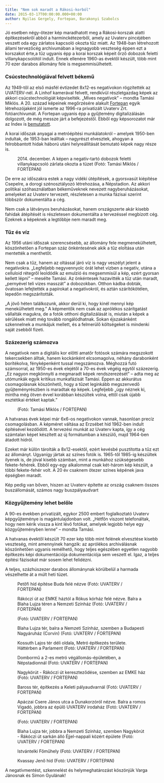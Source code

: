 ```yaml
---
title: "Nem sok maradt a Rákosi-korból"
date: 2015-03-17T00:00:00.000+00:00
author: Nyilas Gergely, Fortepan, Barakonyi Szabolcs
---
```


Jó esetben négy-ötezer kép maradhatott meg a Rákosi-korszak alatti építkezésekről abból a harminckétezerből, amely az Uvaterv pincéjében veszett oda egy zárlatos kapcsoló okozta tűz miatt. Az 1948-ban létrehozott állami tervezőcég archívumában a legnagyobb veszteség éppen ezt a korszakot érte,a tűz ugyanis épp a korai korszak képeit őrző dobozok feletti villanykapcsolótól indult. Ennek ellenére 1960-as évektől készült, több mint 70 ezer darabos állomány fele is megsemmisülhetett.

### Csúcstechnológiával felvett békemű

Az 1949-től az első másfél évtizedet 8x12-es negatívokon rögzítették az UVATERV-nél. A Linhof kamerával felvett, rendkívül részletgazdag képek az akkori csúcstechnológiát képviselték. „Míves negatívok” – mondta Tamási Miklós. A 20. század képeinek megőrzésére alakult [Fortepan](http://www.fortepan.hu/) egyik létrehozójaként jól ismerte az 1996-ra privatizált Uvaterv Zrt. fotóarchívumát. A Fortepan ugyanis épp a gyűjtemény digitalizálásán dolgozott, de még messze járt a befejezéstől. Ebből egy képsorozatot már az Index is [bemutatott](http://index.hu/nagykep/2015/02/22/kivezeto_utak/).

A korai időszak anyagai a metróépítési munkálatokról – amelyek 1950-ben indultak, de 1953-ban leálltak – nagyrészt elvesztek, ahogyan a felrobbantott hidak háború utáni helyreállítását bemutató képek nagy része is.

<figure>
<img src="/images/7963794_d155fd538d623f869417c45a5496070e_wm.jpg" alt="" />
<figcaption>2014. december. A képen a negatív-tartó dobozok feletti villanykapcsoló zárlata okozta a tüzet (Fotó: Tamási Miklós / FORTEPAN)</figcaption>
</figure>

De erre az időszakra estek a nagy vidéki útépítések, a gyorsvasút kiépítése Csepelre, a dorogi szénosztályozó létrehozása, a Népstadion. Az akkori politikai szóhasználatban békeműveknek nevezett nagyberuházásokat, amelyeket az Uvaterv tervezett, részletesen a munka fázisai szerint többször dokumentálta a cég.

Nem csak a látványos beruházásokat, hanem országszerte akár kisebb fahidak átépítését is részletesen dokumentálta a tervezéssel megbízott cég. Ezeknek a képeknek a legtöbbje nem maradt meg.

### Tűz és víz

Az 1956 utáni időszak szerencsésebb, az állomány fele megmenekülhetett, köszönhetően a Fortepan száz önkéntesének akik a tűz eloltása után mentették a menthetőt.

Nem csak a tűz, hanem az oltással járó víz is nagy veszélyt jelent a negatívokra. „Legfeljebb negyvennyolc órát lehet vízben a negatív, utána a celluloid rétegről leoldódik az emulzió és megsemmisül a kép, ezért gyorsan kellett lépni” – mesélte Tamási. Az önkéntesek hazavitték a tűz után maradt, „pernyével teli vizes masszát” a dobozokban. Otthon kádba dobták, óvatosan lefejtették a papírokat a negatívokról, és aztán szárítókötélen, lepedőn megszárították.

„A jövő héten találkozunk, akkor derül ki, hogy kinél mennyi kép menekülhetett meg.” A képmentők nem csak az aprólékos szárítgatást vállalták magukra, de a fotók otthoni digitalizálását is, miután a képek a sérülések miatt még tovább rongálódhatnak. Sokan éjszakánként szkennelnek a munkájuk mellett, és a felmerülő költségeket is mindenki saját zsebből fizeti.

### Százezerig számozva

A negatívok nem a digitális kor előtti amatőr fotósok számára megszokott tekercsekben álltak, hanem kockánként elcsomagolva, néhány darabonként borítékolva, fényképenként tussal megszámozva. Méghozzá futó számsorral, az 1950-es évek elejétől a 70-es évek végéig egytől százezerig. „Ez nagyon megkönnyíti a megmaradt képek rendszerezését” – adta meg az utómunkák egyik kritikus munkafázisát Tamási. Éppen az akkurátus csomagolásnak köszönhető, hogy a tűzet leginkább megszenvedő gyűjteményrészben is maradtak ép képek. Legfeljebb „úgy néznek ki, mintha még ötven évvel korábban készültek volna, ettől csak újabb esztétikai értéket kaptak.”

<figure>
<img src="/images/7963790_34454b4f0ae5a97263442aac89c133a9_wm.jpg" alt="" />
<figcaption>(Fotó: Tamási Miklós / FORTEPAN)</figcaption>
</figure>

A hatvanas évek képei már 6x6-os negatívokon vannak, hasonlóan precíz csomagolásban. A képméret váltása az Erzsébet híd 1962-ben indult építésével kezdődött. A tervezési munkát az Uvaterv kapta, így a cég számtalan képet készített az új formátumban a készülő, majd 1964-ben átadott hídról.

Ezeket már külön tárolták a 8x12-esektől, ezért kevésbé pusztította a tűz ezt az állományt. Ugyanígy jártak az színes fotók is. 1965-től 1985-ig készültek ilyenek is, de jóval kisebb számban, mint a munkához szükségesebb fekete-fehérek. Ebből egy-egy alkalommal csak két-három kép készült, a többi fekete-fehér volt. A 20 év csaknem ötezer színes képének java épségben maradt.

Kép pedig van bőven, hiszen az Uvaterv építette az ország csaknem összes buszállomását, számos nagy buszpályaudvart

### Közgyűjtemény lehet belőle

A 90-es években privatizált, egykor 2500 embert foglalkoztató Uvaterv képgyűjteménye is magántulajdonban volt. „Hétfőn viszont telefonáltak, hogy nem kérik vissza a kint lévő fotókat, amelyek legjobb helye egy közgyűjteményben lenne” – mondta Tamási.

A hatvanas évektől készült 70 ezer kép több mint felének elvesztése kisebb veszteség, mint amennyinek hangzik: az aprólékos archiválásnak köszönhetően ugyanis remélhető, hogy teljes egészében egyetlen nagyobb építkezés képi dokumentációja dokumentációja sem veszett el. Igaz, a teljes építési fázisokat már sosem lehet felidézni.

A teljes, százhúszezer darabos állománynak körülbelül a harmada vészelhette át a múlt heti tüzet.

<figure>
<img src="/images/7968570_caa0fd91b5839e353092ed4be44dd3f7_wm.jpg" alt="" />
<figcaption>Petőfi híd építése Buda felé nézve (Fotó: UVATERV / FORTEPAN)</figcaption>
</figure>

<figure>
<img src="/images/7963788_0826810b0296fbb60777ca93fa487ad6_wm.jpg" alt="" />
<figcaption>Rákóczi út az EMKE háztól a Rókus kórház felé nézve. Balra a Blaha Lujza téren a Nemzeti Színház (Fotó: UVATERV / FORTEPAN)</figcaption>
</figure>

<figure>
<img src="/images/7963784_dc4c1d2f8a07e0c55bbaf37e42b3037c_wm.jpg" alt="" />
<figcaption>(Fotó: UVATERV / FORTEPAN)</figcaption>
</figure>

<figure>
<img src="/images/7963786_2b39c7f6e8dfdcd1271df9e63e47f04c_wm.jpg" alt="" />
<figcaption>Blaha Lujza tér, balra a Nemzeti Színház, szemben a Budapesti Nagyáruház (Corvin) (Fotó: UVATERV / FORTEPAN)</figcaption>
</figure>

<figure>
<img src="/images/7963776_d0996693792a93bbc3999d66e5d43ff4_wm.jpg" alt="" />
<figcaption>Kossuth Lajos tér déli oldala, Metró építkezés területe. Háttérben a Parlament (Fotó: UVATERV / FORTEPAN)</figcaption>
</figure>

<figure>
<img src="/images/7963780_b65d145e40cae35a36f7dd58997b1297_wm.jpg" alt="" />
<figcaption>Dombormű a 2-es metró végállomás-épületében, a Népstadionnál (Fotó: UVATERV / FORTEPAN)</figcaption>
</figure>

<figure>
<img src="/images/7963782_c07df794c5814cdec0c9cc65434837d2_wm.jpg" alt="" />
<figcaption>Nagykörút - Rákóczi út kereszteződése, szemben az EMKE ház (Fotó: UVATERV / FORTEPAN)</figcaption>
</figure>

<figure>
<img src="/images/7963778_c2c59a46fd67d61488a195aedf3ce91a_wm.jpg" alt="" />
<figcaption>Baross tér, építkezés a Keleti pályaudvarnál (Fotó: UVATERV / FORTEPAN)</figcaption>
</figure>

<figure>
<img src="/images/7963772_89f6a7c7617c244660da78b2b0c2b305_wm.jpg" alt="" />
<figcaption>Apáczai Csere János utca a Dunakorzóról nézve. Balra a romos Vigadó, jobbra az épülő UVATERV irodaház (Fotó: UVATERV / FORTEPAN)</figcaption>
</figure>

<figure>
<img src="/images/7963774_08645e10369d24bb7084b85654ad7b2a_wm.jpg" alt="" />
<figcaption>(Fotó: UVATERV / FORTEPAN)</figcaption>
</figure>

<figure>
<img src="/images/7963770_43caa768db49fa12608b8f8126141aac_wm.jpg" alt="" />
<figcaption>Blaha Lujza tér, jobbra a Nemzeti Színház, szemben Nagykörút - Rákóczi út sarkán álló Éjjel-nappali közért épülete (Fotó: UVATERV / FORTEPAN)</figcaption>
</figure>

<figure>
<img src="/images/7963766_e34ac4ce1d5d2743a65d02e40e07c9b9_wm.jpg" alt="" />
<figcaption>Istvántelki Főműhely (Fotó: UVATERV / FORTEPAN)</figcaption>
</figure>

<figure>
<img src="/images/7963768_65d9fd2aaa48b558d6010c37b10d9314_wm.jpg" alt="" />
<figcaption>Kvassay Jenő híd (Fotó: UVATERV / FORTEPAN)</figcaption>
</figure>

A negatívmentést, szkennelést és helymeghatározást köszönjük Varga Jánosnak és Simon Gyulának!
